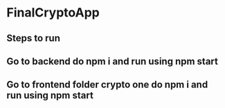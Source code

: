 # FinalCryptoApp

## Steps to run 

## Go to backend do npm i and run using npm start
## Go to frontend  folder crypto one do npm i and run using npm start
